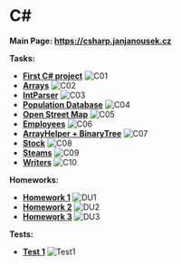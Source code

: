 # C#

**Main Page: https://csharp.janjanousek.cz**

**Tasks:**
* [**First C# project**](https://github.com/patrick11514/VSB/tree/main/CSharp/C1)
    ![C01](https://upload.patrick115.eu/screenshot/jan_CSharp1.png)
* [**Arrays**](https://github.com/patrick11514/VSB/tree/main/CSharp/C2)
    ![C02](https://upload.patrick115.eu/screenshot/jan_CSharp2.png)
* [**IntParser**](https://github.com/patrick11514/VSB/tree/main/CSharp/C03)
    ![C03](https://upload.patrick115.eu/screenshot/jan_CSharp3.png)
* [**Population Database**](https://github.com/patrick11514/VSB/tree/main/CSharp/C04)
    ![C04](https://upload.patrick115.eu/screenshot/jan_CSharp4.png)
* [**Open Street Map**](https://github.com/patrick11514/VSB/tree/main/CSharp/C05)
    ![C05](https://upload.patrick115.eu/screenshot/jan_CSharp5.png)
* [**Employees**](https://github.com/patrick11514/VSB/tree/main/CSharp/C06)
    ![C06](https://upload.patrick115.eu/screenshot/jan_CSharp6.png)
* [**ArrayHelper + BinaryTree**](https://github.com/patrick11514/VSB/tree/main/CSharp/C07)
    ![C07](https://upload.patrick115.eu/screenshot/jan_CSharp7.png)
* [**Stock**](https://github.com/patrick11514/VSB/tree/main/CSharp/C08)
    ![C08](https://upload.patrick115.eu/screenshot/jan_CSharp8.png)
* [**Steams**](https://github.com/patrick11514/VSB/tree/main/CSharp/C09)
    ![C09](https://upload.patrick115.eu/screenshot/jan_CSharp9.png)
* [**Writers**](https://github.com/patrick11514/VSB/tree/main/CSharp/C10)
    ![C10](https://upload.patrick115.eu/screenshot/jan_CSharp10.png)

**Homeworks:**
* [**Homework 1**](https://github.com/patrick11514/VSB/tree/main/CSharp/DU1)
    ![DU1](https://upload.patrick115.eu/screenshot/CSharp_DU1.png)
* [**Homework 2**](https://github.com/patrick11514/VSB/tree/main/CSharp/DU2)
    ![DU2](https://upload.patrick115.eu/screenshot/CSharp_DU2.png)
* [**Homework 3**](https://github.com/patrick11514/VSB/tree/main/CSharp/DU3)
    ![DU3](https://upload.patrick115.eu/screenshot/CSharp_DU3)

**Tests:**
* [**Test 1**](https://github.com/patrick11514/VSB/tree/main/CSharp/Test1)
    ![Test1](https://upload.patrick115.eu/screenshot/CSharp_Test1.png)